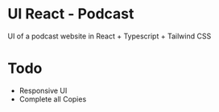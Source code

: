 # UI React - Podcast
UI of a podcast website in React + Typescript + Tailwind CSS

# Todo
- Responsive UI
- Complete all Copies